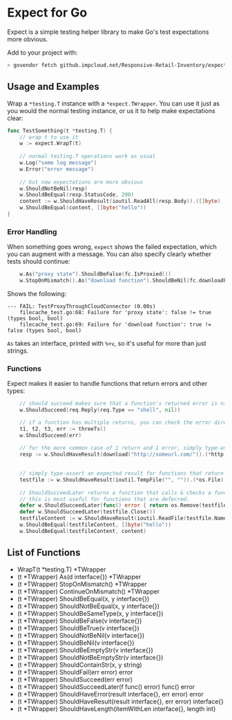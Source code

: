 # Expect for Go

Expect is a simple testing helper library to make Go's test expectations more obvious.

Add to your project with: 
```bash
> govendor fetch github.impcloud.net/Responsive-Retail-Inventory/expect
```

## Usage and Examples

Wrap a `*testing.T` instance with a `*expect.TWrapper`. You can use it just as
you would the normal testing instance, or us it to help make expectations clear:

```go
func TestSomething(t *testing.T) {
    // wrap t to use it
    w := expect.WrapT(t)
    
    // normal testing.T operations work as usual
    w.Log("some log message") 
    w.Error("error message")    
    
    // but now expectations are more obvious
    w.ShouldNotBeNil(resp)
    w.ShouldBeEqual(resp.StatusCode, 200)
    content := w.ShouldHaveResult(ioutil.ReadAll(resp.Body)).([]byte)
    w.ShouldBeEqual(content, []byte("hello"))
}
```

### Error Handling
When something goes wrong, `expect` shows the failed expectation, which you can
augment with a message. You can also specify clearly whether tests should continue:

```go
    w.As("proxy state").ShouldBeFalse(fc.IsProxied())
    w.StopOnMismatch().As("download function").ShouldBeNil(fc.downloadFunc)
```

Shows the following:
```
--- FAIL: TestProxyThroughCloudConnector (0.00s)
    filecache_test.go:68: Failure for 'proxy state': false != true (types bool, bool)
    filecache_test.go:69: Failure for 'download function': true != false (types bool, bool)
```

`As` takes an interface, printed with `%+v`, so it's useful for more than just strings.

### Functions
Expect makes it easier to handle functions that return errors and other types:

```go
    // should succeed makes sure that a function's returned error is nil
    w.ShouldSucceed(req.Reply(req.Type == "shell", nil))

    // if a function has multiple returns, you can check the error directly
    t1, t2, t3, err := threeTs()
    w.ShouldSucceed(err)
    
    // for the more common case of 1 return and 1 error, simply type-assert the result 
    resp := w.ShouldHaveResult(download("http://someurl.com/")).(*http.Response)
    

    // simply type-assert an expected result for functions that return (<T>, error)
    testfile := w.ShouldHaveResult(ioutil.TempFile("", "")).(*os.File)
	
    // ShouldSucceedLater returns a function that calls & checks a function later on;
    // this is most useful for functions that are deferred.
    defer w.ShouldSucceedLater(func() error { return os.Remove(testfile.Name()) })
    defer w.ShouldSucceedLater(testfile.Close())
    testfileContent := w.ShouldHaveResult(ioutil.ReadFile(testfile.Name())).([]byte)
    w.ShouldBeEqual(testfileContent, []byte("hello"))
    w.ShouldBeEqual(testfileContent, content)
```

## List of Functions

- WrapT(t *testing.T) *TWrapper
- (t *TWrapper) As(d interface{}) *TWrapper
- (t *TWrapper) StopOnMismatch() *TWrapper
- (t *TWrapper) ContinueOnMismatch() *TWrapper
- (t *TWrapper) ShouldBeEqual(x, y interface{})
- (t *TWrapper) ShouldNotBeEqual(x, y interface{})
- (t *TWrapper) ShouldBeSameType(x, y interface{})
- (t *TWrapper) ShouldBeFalse(v interface{})
- (t *TWrapper) ShouldBeTrue(v interface{})
- (t *TWrapper) ShouldNotBeNil(v interface{})
- (t *TWrapper) ShouldBeNil(v interface{})
- (t *TWrapper) ShouldBeEmptyStr(v interface{})
- (t *TWrapper) ShouldNotBeEmptyStr(v interface{})
- (t *TWrapper) ShouldContainStr(x, y string)
- (t *TWrapper) ShouldFail(err error) error
- (t *TWrapper) ShouldSucceed(err error)
- (t *TWrapper) ShouldSucceedLater(f func() error) func() error
- (t *TWrapper) ShouldHaveError(result interface{}, err error) error
- (t *TWrapper) ShouldHaveResult(result interface{}, err error) interface{}
- (t *TWrapper) ShouldHaveLength(itemWithLen interface{}, length int)

